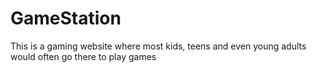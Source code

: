 # GameStation
This is a gaming website where most kids, teens and even young adults would often go there to play games
